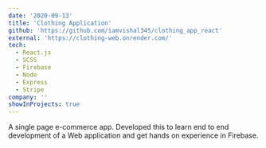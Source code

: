 ```yaml
---
date: '2020-09-13'
title: 'Clothing Application'
github: 'https://github.com/iamvishal345/clothing_app_react'
external: 'https://clothing-web.onrender.com/'
tech:
  - React.js
  - SCSS
  - Firebase
  - Node
  - Express
  - Stripe
company: ''
showInProjects: true
---
```


A single page e-commerce app. Developed this to learn end to end development of a Web application and get hands on experience in Firebase.
